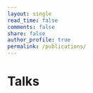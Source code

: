 ```yaml
---
layout: single
read_time: false
comments: false
share: false
author_profile: true
permalink: /publications/
---
```

# Talks
